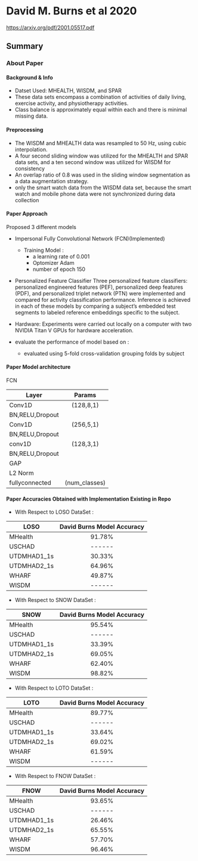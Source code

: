 # David M. Burns et al 2020
https://arxiv.org/pdf/2001.05517.pdf
## Summary

### About Paper

#### Background & Info
- Datset Used: MHEALTH, WISDM, and SPAR
- These data sets encompass a combination of activities of daily living, exercise activity, and physiotherapy activities.
- Class balance is approximately equal within each and there is minimal missing data.

  
#### Preprocessing
-  The WISDM and MHEALTH data was resampled to 50 Hz, using cubic interpolation.
-  A four second sliding window was utilized for the MHEALTH and SPAR data sets, and a ten second window was utilized for WISDM 
   for consistency
-  An overlap ratio of 0.8 was used in the sliding window segmentation as a data augmentation strategy.
-  only the smart watch data from the WISDM data set, because the smart watch and mobile phone data were not synchronized during 
   data collection   



#### Paper Approach
Proposed 3 different models
- Impersonal Fully Convolutional Network (FCN)(Implemented)

	- Training  Model :
		- a learning rate of 0.001		
		- Optomizer Adam
		- number of epoch 150
- Personalized Feature Classifier
	Three personalized feature classifiers: personalized engineered features (PEF), personalized deep features (PDF), and
	personalized triplet network (PTN) were implemented and compared for activity classification performance. Inference
	is achieved in each of these models by comparing a subject’s embedded test segments to labeled reference embeddings
	specific to the subject. 	
- Hardware:
	Experiments were carried out locally on a computer with two NVIDIA Titan V GPUs for hardware acceleration.		

		

	
- evaluate the performance of model based on :
	- evaluated using 5-fold cross-validation grouping folds by subject
	
	
#### Paper Model architecture

FCN 

| Layer          | Params               | 
| -------------  |:--------------------:| 
| Conv1D         |  (128,8,1)           |
| BN,RELU,Dropout|                      |
| Conv1D         | (256,5,1)            | 
| BN,RELU,Dropout|                      |
| conv1D         | (128,3,1)            |
|BN,RELU,Dropout |                      |
|GAP             |                      |
|L2 Norm         |                      |
| fullyconnected | (num_classes)        | 




#### Paper Accuracies Obtained with Implementation Existing in Repo

- With Respect to LOSO DataSet :

| LOSO          | David Burns Model Accuracy | 
| ------------- |:--------------------:	     | 
| MHealth       | 91.78%                     |
| USCHAD        | ------                     |  
| UTDMHAD1_1s   | 30.33%                     |
| UTDMHAD2_1s   | 64.96%                     |
| WHARF         | 49.87%                     | 
| WISDM         | ------                     |



- With Respect to SNOW DataSet :

| SNOW          | David Burns Model Accuracy | 
| ------------- |:--------------------:	     | 
| MHealth       | 95.54%                     |
| USCHAD        | ------                     |  
| UTDMHAD1_1s   | 33.39%                     |
| UTDMHAD2_1s   | 69.05%                     |
| WHARF         | 62.40%                     | 
| WISDM         | 98.82%                     |


- With Respect to LOTO DataSet :

| LOTO          | David Burns Model Accuracy | 
| ------------- |:--------------------:	     | 
| MHealth       | 89.77%                     |
| USCHAD        | ------                     |  
| UTDMHAD1_1s   | 33.64%                     |
| UTDMHAD2_1s   | 69.02%                     |
| WHARF         | 61.59%                     | 
| WISDM         | ------                     |



- With Respect to FNOW DataSet :

| FNOW          | David Burns Model Accuracy | 
| ------------- |:--------------------:	     | 
| MHealth       | 93.65%                     |
| USCHAD        | ------                     |  
| UTDMHAD1_1s   | 26.46%                     |
| UTDMHAD2_1s   | 65.55%                     |
| WHARF         | 57.70%                     | 
| WISDM         | 96.46%                     |

